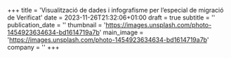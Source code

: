 +++
title = 'Visualització de dades i infografisme per l’especial de migració de Verificat'
date = 2023-11-26T21:32:06+01:00
draft = true
subtitle = ''
publication_date = ''
thumbnail = 'https://images.unsplash.com/photo-1454923634634-bd1614719a7b'
main_image = 'https://images.unsplash.com/photo-1454923634634-bd1614719a7b'
company = ''
+++
